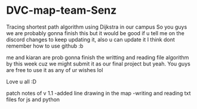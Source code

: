 # DVC-map-team-Senz
Tracing shortest path algorithm using Dijkstra in our campus
So you guys we are probably gonna finish this but it would be good if u tell me on the discord changes to keep updating it, also u can update it I think dont remember how to use github :b

me and kiaran are prob gonna finish the writting and reading file algorithm by this week cuz we might submit it as our final project but yeah. You guys are free to use it as any of ur wishes lol

Love u all :D


patch notes of v 1.1 
-added line drawing in the map
-writing and reading txt files for js and python
